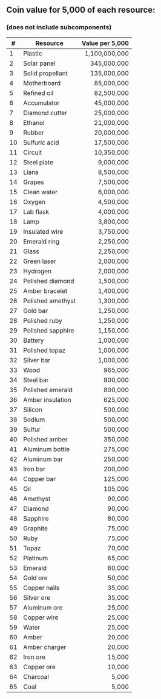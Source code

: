 ## Coin value for 5,000 of each resource:
### (does not include subcomponents)
	 
| #  	| Resource          	| Value per 5,000		|
|----	|-------------------	|----------------------:	|
| 1  	| Plastic           	|         1,100,000,000 	|
| 2  	| Solar panel       	|           345,000,000 	|
| 3  	| Solid propellant  	|           135,000,000 	|
| 4  	| Motherboard       	|            85,000,000 	|
| 5  	| Refined oil       	|            82,500,000 	|
| 6  	| Accumulator       	|            45,000,000 	|
| 7  	| Diamond cutter    	|            25,000,000 	|
| 8  	| Ethanol           	|            21,000,000 	|
| 9  	| Rubber            	|            20,000,000 	|
| 10 	| Sulfuric acid     	|            17,500,000 	|
| 11 	| Circuit           	|            10,350,000 	|
| 12 	| Steel plate       	|             9,000,000 	|
| 13 	| Liana             	|             8,500,000 	|
| 14 	| Grapes            	|             7,500,000 	|
| 15 	| Clean water       	|             6,000,000 	|
| 16 	| Oxygen            	|             4,500,000 	|
| 17 	| Lab flask         	|             4,000,000 	|
| 18 	| Lamp              	|             3,800,000 	|
| 19 	| Insulated wire    	|             3,750,000 	|
| 20 	| Emerald ring      	|             2,250,000 	|
| 21 	| Glass             	|             2,250,000 	|
| 22 	| Green laser       	|             2,000,000 	|
| 23 	| Hydrogen          	|             2,000,000 	|
| 24 	| Polished diamond  	|             1,500,000 	|
| 25 	| Amber bracelet    	|             1,400,000 	|
| 26 	| Polished amethyst 	|             1,300,000 	|
| 27 	| Gold bar          	|             1,250,000 	|
| 28 	| Polished ruby     	|             1,250,000 	|
| 29 	| Polished sapphire 	|             1,150,000 	|
| 30 	| Battery           	|             1,000,000 	|
| 31 	| Polished topaz    	|             1,000,000 	|
| 32 	| Silver bar        	|             1,000,000 	|
| 33 	| Wood              	|               965,000 	|
| 34 	| Steel bar         	|               900,000 	|
| 35 	| Polished emerald  	|               800,000 	|
| 36 	| Amber insulation  	|               625,000 	|
| 37 	| Silicon           	|               500,000 	|
| 38 	| Sodium            	|               500,000 	|
| 39 	| Sulfur            	|               500,000 	|
| 40 	| Polished amber    	|               350,000 	|
| 41 	| Aluminum bottle   	|               275,000 	|
| 42 	| Aluminum bar      	|               250,000 	|
| 43 	| Iron bar          	|               200,000 	|
| 44 	| Copper bar        	|               125,000 	|
| 45 	| Oil               	|               105,000 	|
| 46 	| Amethyst          	|                90,000 	|
| 47 	| Diamond           	|                90,000 	|
| 48 	| Sapphire          	|                80,000 	|
| 49 	| Graphite          	|                75,000 	|
| 50 	| Ruby              	|                75,000 	|
| 51 	| Topaz             	|                70,000 	|
| 52 	| Platinum          	|                65,000 	|
| 53 	| Emerald           	|                60,000 	|
| 54 	| Gold ore          	|                50,000 	|
| 55 	| Copper nails      	|                35,000 	|
| 56 	| Silver ore        	|                35,000 	|
| 57 	| Aluminum ore      	|                25,000 	|
| 58 	| Copper wire       	|                25,000 	|
| 59 	| Water             	|                25,000 	|
| 60 	| Amber             	|                20,000 	|
| 61 	| Amber charger     	|                20,000 	|
| 62 	| Iron ore          	|                15,000 	|
| 63 	| Copper ore        	|                10,000 	|
| 64 	| Charcoal          	|                 5,000 	|
| 65 	| Coal              	|                 5,000 	|


